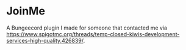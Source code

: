 # JoinMe

A Bungeecord plugin I made for someone that contacted me via https://www.spigotmc.org/threads/temp-closed-kiwis-development-services-high-quality.426839/.
